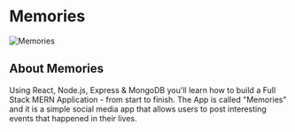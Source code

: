 # Memories

![Memories](https://drive.google.com/file/d/1yY2EBPBScbs-ERYTUvxar3c2jOKtOghA/view?usp=sharing)

## About Memories

Using React, Node.js, Express & MongoDB you'll learn how to build a Full Stack MERN Application - from start to finish. The App is called "Memories" and it is a simple social media app that allows users to post interesting events that happened in their lives.
